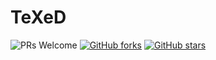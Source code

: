 # TeXeD

![PRs Welcome](https://img.shields.io/badge/PRs-welcome-brightgreen.svg?style=flat-square)
[![GitHub forks](https://img.shields.io/github/forks/JK-Open-Source-Community/TeXeD?style=social)](https://github.com/JK-Open-Source-Community/TeXeD/network/members)
[![GitHub stars](https://img.shields.io/github/stars/JK-Open-Source-Community/TeXeD?style=social)](https://github.com/JK-Open-Source-Community/TeXeD/stargazers)
